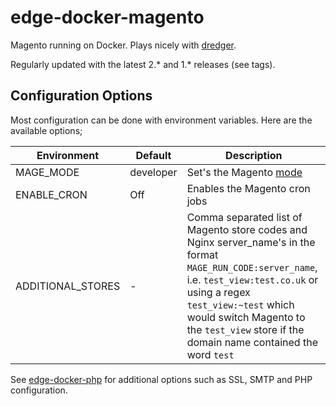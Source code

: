 # edge-docker-magento
Magento running on Docker. Plays nicely with [dredger](https://github.com/outeredge/dredger).

Regularly updated with the latest 2.* and 1.* releases (see tags).

## Configuration Options
Most configuration can be done with environment variables. Here are the available options;

| Environment       | Default | Description |
| -------------     | ------- | --- |
| MAGE_MODE         | developer | Set's the Magento [mode](http://devdocs.magento.com/guides/v2.1/config-guide/bootstrap/magento-modes.html) |
| ENABLE_CRON       | Off       | Enables the Magento cron jobs |
| ADDITIONAL_STORES | -         | Comma separated list of Magento store codes and Nginx server_name's in the format `MAGE_RUN_CODE:server_name`, i.e. `test_view:test.co.uk` or using a regex `test_view:~test` which would switch Magento to the `test_view` store if the domain name contained the word `test` |

See [edge-docker-php](https://github.com/outeredge/edge-docker-php) for additional options such as SSL, SMTP and PHP configuration.
